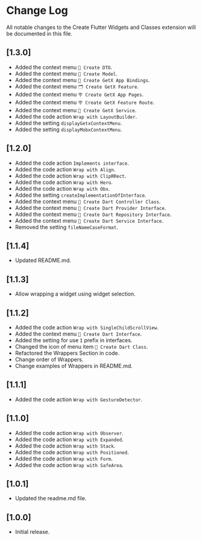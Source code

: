 # Change Log

All notable changes to the Create Flutter Widgets and Classes extension will be documented in this file.

## [1.3.0]

- Added the context menu `📝 Create DTO`.
- Added the context menu `📝 Create Model`.
- Added the context menu `📑 Create GetX App Bindings`.
- Added the context menu `🗂️ Create GetX Feature`.
- Added the context menu `🪧 Create GetX App Pages`.
- Added the context menu `🪧 Create GetX Feature Route`.
- Added the context menu `📇 Create GetX Service`.
- Added the code action `Wrap with LayoutBuilder`.
- Added the setting `displayGetxContextMenu`.
- Added the setting `displayMobxContextMenu`.

## [1.2.0]

- Added the code action `Implements interface`.
- Added the code action `Wrap with Align`.
- Added the code action `Wrap with ClipRRect`.
- Added the code action `Wrap with Hero`.
- Added the code action `Wrap with Obx`.
- Added the setting `createImplementationOfInterface`.
- Added the context menu `📝 Create Dart Controller Class`.
- Added the context menu `📄 Create Dart Provider Interface`.
- Added the context menu `📄 Create Dart Repository Interface`.
- Added the context menu `📄 Create Dart Service Interface`.
- Removed the setting `fileNameCaseFormat`.

## [1.1.4]

- Updated README.md.

## [1.1.3]

- Allow wrapping a widget using widget selection.

## [1.1.2]

- Added the code action `Wrap with SingleChildScrollView`.
- Added the context menu `📄 Create Dart Interface`.
- Added the setting for use `I` prefix in interfaces.
- Changed the icon of menu item `📝 Create Dart Class`.
- Refactored the Wrappers Section in code.
- Change order of Wrappers.
- Change examples of Wrappers in README.md.

## [1.1.1]

- Added the code action `Wrap with GestureDetector`.

## [1.1.0]

- Added the code action `Wrap with Observer`.
- Added the code action `Wrap with Expanded`.
- Added the code action `Wrap with Stack`.
- Added the code action `Wrap with Positioned`.
- Added the code action `Wrap with Form`.
- Added the code action `Wrap with SafeArea`.

## [1.0.1]

- Updated the readme.md file.

## [1.0.0]

- Initial release.
